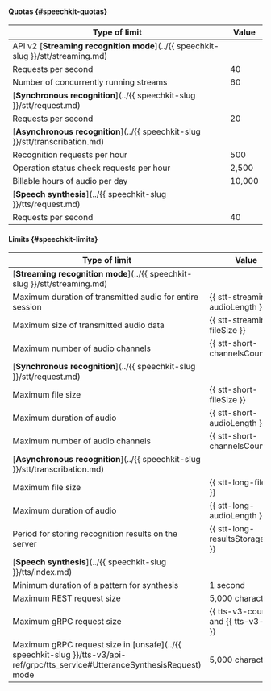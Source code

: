 
#### Quotas {#speechkit-quotas}

| Type of limit | Value |
----- | -----
| API v2 [**Streaming recognition mode**](../{{ speechkit-slug }}/stt/streaming.md) |
| Requests per second | 40 |
| Number of concurrently running streams | 60 |
| [**Synchronous recognition**](../{{ speechkit-slug }}/stt/request.md) |
| Requests per second | 20 |
| [**Asynchronous recognition**](../{{ speechkit-slug }}/stt/transcribation.md) |
| Recognition requests per hour | 500 |
| Operation status check requests per hour | 2,500 |
| Billable hours of audio per day | 10,000 |
| [**Speech synthesis**](../{{ speechkit-slug }}/tts/request.md) |
| Requests per second | 40 |


#### Limits {#speechkit-limits}


| Type of limit | Value |
----- | -----
| [**Streaming recognition mode**](../{{ speechkit-slug }}/stt/streaming.md) |
| Maximum duration of transmitted audio for entire session | {{ stt-streaming-audioLength }} |
| Maximum size of transmitted audio data | {{ stt-streaming-fileSize }} |
| Maximum number of audio channels | {{ stt-short-channelsCount }} |
| [**Synchronous recognition**](../{{ speechkit-slug }}/stt/request.md) | |
| Maximum file size | {{ stt-short-fileSize }} |
| Maximum duration of audio | {{ stt-short-audioLength }} |
| Maximum number of audio channels | {{ stt-short-channelsCount }} |
| [**Asynchronous recognition**](../{{ speechkit-slug }}/stt/transcribation.md) |
| Maximum file size | {{ stt-long-fileSize }} |
| Maximum duration of audio | {{ stt-long-audioLength }} |
| Period for storing recognition results on the server | {{ stt-long-resultsStorageTime }} |
| [**Speech synthesis**](../{{ speechkit-slug }}/tts/index.md) |
| Minimum duration of a pattern for synthesis | 1 second |
| Maximum REST request size | 5,000 characters |
| Maximum gRPC request size | {{ tts-v3-count }} and {{ tts-v3-time }} |
| Maximum gRPC request size in [unsafe](../{{ speechkit-slug }}/tts-v3/api-ref/grpc/tts_service#UtteranceSynthesisRequest) mode | 5,000 characters |
